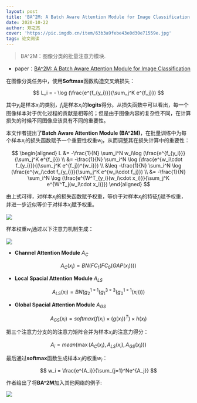 ```yaml
---
layout: post
title: 'BA^2M: A Batch Aware Attention Module for Image Classification'
date: 2020-10-22
author: 郑之杰
cover: 'https://pic.imgdb.cn/item/63b3a9febe43e0d30e71559e.jpg'
tags: 论文阅读
---
```


> BA^2M：图像分类的批量注意力模块.

- paper：[BA^2M: A Batch Aware Attention Module for Image Classification](https://arxiv.org/abs/2103.15099)

在图像分类任务中，使用**Softmax**函数构造交叉熵损失：

$$ L_i = - \log (\frac{e^{f_{y_i}}}{\sum_j^K e^{f_j}}) $$

其中$y_i$是样本$x_i$的类别，$f_i$是样本$x_i$的**logits**得分。从损失函数中可以看出，每一个图像样本对于优化过程的贡献是相等的；但是由于图像内容的复杂性不同，在计算损失的时候不同图像应该具有不同的重要性。

本文作者提出了**Batch Aware Attention Module (BA^2M)**，在批量训练中为每个样本$x_i$的损失函数赋予一个重要性权重$w_i$，从而调整其在损失计算中的重要性：

$$ \begin{aligned}  L &= -\frac{1}{N} \sum_i^N w_i\log (\frac{e^{f_{y_i}}}{\sum_j^K e^{f_j}}) \\ &= -\frac{1}{N} \sum_i^N \log (\frac{e^{w_i\cdot f_{y_i}}}{(\sum_j^K e^{f_j})^{w_i}}) \\ &\leq -\frac{1}{N} \sum_i^N \log (\frac{e^{w_i\cdot f_{y_i}}}{\sum_j^K e^{w_i\cdot f_j}}) \\ &= -\frac{1}{N} \sum_i^N \log (\frac{e^{W^T_{y_i}(w_i\cdot x_i)}}{\sum_j^K e^{W^T_j(w_i\cdot x_i)}})  \end{aligned} $$

由上式可得，对样本$x_i$的损失函数赋予权重，等价于对样本$x_i$的特征$f_i$赋予权重，并进一步近似等价于对样本$x_i$赋予权重。

![](https://pic.imgdb.cn/item/63b55597be43e0d30e2003f6.jpg)

样本权重$w_i$通过以下注意力机制生成：

![](https://pic.imgdb.cn/item/63b555d0be43e0d30e205daf.jpg)

- **Channel Attention Module** $A_C$

$$ A_C(x_i) = BN(FC_1(FC_0(GAP(x_i)))) $$

- **Local Spacial Attention Module** $A_{LS}$

$$ A_{LS}(x_i) = BN(g_2^{1\times 1}(g_1^{3\times 3}(g_0^{1\times 1}(x_i)))) $$

- **Global Spacial Attention Module** $A_{GS}$

$$ A_{GS}(x_i) = softmax(f(x_i)\times (g(x_i))^T)\times h(x_i) $$

把三个注意力分支的的注意力矩阵合并为样本$x_i$的注意力得分：

$$ A_i = mean(\max(A_C(x_i),A_{LS}(x_i),A_{GS}(x_i))) $$

最后通过**softmax**函数生成样本$x_i$的权重$w_i$：

$$ w_i = \frac{e^{A_i}}{\sum_{j=1}^Ne^{A_j}} $$

作者给出了将**BA^2M**加入其他网络的例子:

![](https://pic.imgdb.cn/item/63b559c7be43e0d30e270de8.jpg)